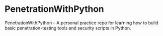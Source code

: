 # PenetrationWithPython
PenetrationWithPython – A personal practice repo for learning how to build basic penetration-testing tools and security scripts in Python.
